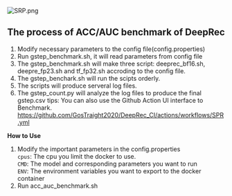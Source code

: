 ![SRP.png](https://github.com/GosTraight2020/DeepRec_CI/blob/master/.asset/SRP.png)

## The process of ACC/AUC benchmark of DeepRec

1. Modify necessary parameters to the config file(config.properties)
2. Run gstep_benchmark.sh, it will read parameters from config file
3. The gstep_benchmark.sh will make three script: deeprec_bf16.sh, deepre_fp23.sh and tf_fp32.sh accroding to the config file.
4. The gstep_benchark.sh will run the scipts orderly.
5. The scripts will produce serveral log files.
6. The gstep_count.py will analyze the log files to produce the final gstep.csv
tips: You can also use the Github Action UI interface to Benchmark.
https://github.com/GosTraight2020/DeepRec_CI/actions/workflows/SPR.yml

**How to Use**

1. Modify the important parameters in the config.properties <br/>
`cpus`: The cpu you limit the docker to use.<br/>
`CMD`: The model and corresponding parameters you want to run<br/>
`ENV`: The environment variables you want to export to the docker container<br/>
2. Run acc_auc_benchmark.sh
